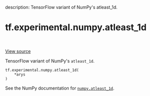 description: TensorFlow variant of NumPy's atleast_1d.

<div itemscope itemtype="http://developers.google.com/ReferenceObject">
<meta itemprop="name" content="tf.experimental.numpy.atleast_1d" />
<meta itemprop="path" content="Stable" />
</div>

# tf.experimental.numpy.atleast_1d

<!-- Insert buttons and diff -->

<table class="tfo-notebook-buttons tfo-api nocontent" align="left">

</table>

<a target="_blank" href="/code/stable/tensorflow/python/ops/numpy_ops/np_array_ops.py">View source</a>



TensorFlow variant of NumPy's `atleast_1d`.

<pre class="devsite-click-to-copy prettyprint lang-py tfo-signature-link">
<code>tf.experimental.numpy.atleast_1d(
    *arys
)
</code></pre>



<!-- Placeholder for "Used in" -->

See the NumPy documentation for [`numpy.atleast_1d`](https://numpy.org/doc/1.16/reference/generated/numpy.atleast_1d.html).
